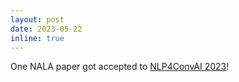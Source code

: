 ```yaml
---
layout: post
date: 2023-05-22
inline: true
---
```


One NALA paper got accepted to <a href="https://sites.google.com/view/5thnlp4convai" target="_blank">NLP4ConvAI 2023</a>!
